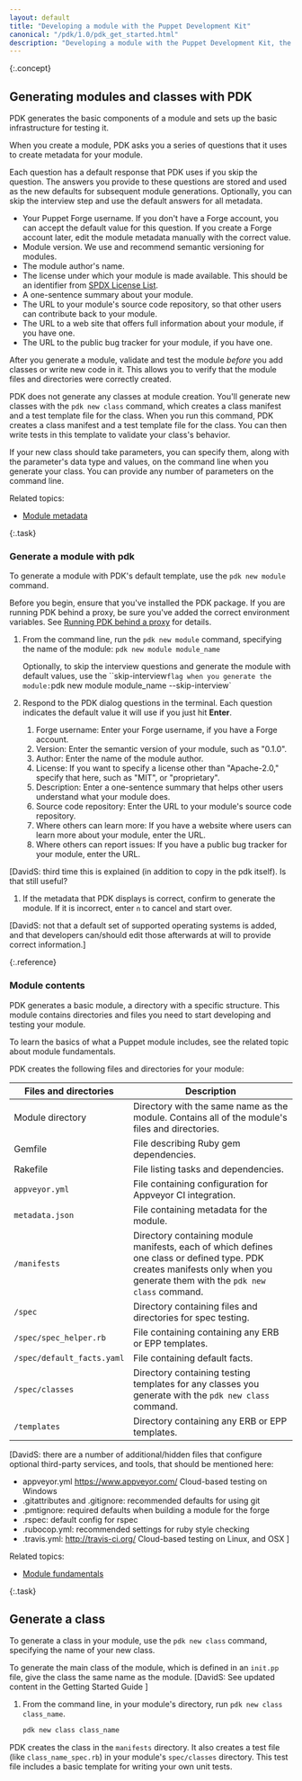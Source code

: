 ```yaml
---
layout: default
title: "Developing a module with the Puppet Development Kit"
canonical: "/pdk/1.0/pdk_get_started.html"
description: "Developing a module with the Puppet Development Kit, the shortest path to developing better Puppet code."
---
```


[install]: ./pdk_install.html
[metadata]: {{puppet}}/modules_metadata.html
[fundamentals]: {{puppet}}/modules_fundamentals.html

{:.concept}
## Generating modules and classes with PDK

PDK generates the basic components of a module and sets up the basic infrastructure for testing it.

When you create a module, PDK asks you a series of questions that it uses to create metadata for your module.

Each question has a default response that PDK uses if you skip the question. The answers you provide to these questions are stored and used as the new defaults for subsequent module generations. Optionally, you can skip the interview step and use the default answers for all metadata.

* Your Puppet Forge username. If you don't have a Forge account, you can accept the default value for this question. If you create a Forge account later, edit the module metadata manually with the correct value. 
* Module version. We use and recommend semantic versioning for modules.
* The module author's name.
* The license under which your module is made available. This should be an identifier from [SPDX License List](https://spdx.org/licenses/).
* A one-sentence summary about your module.
* The URL to your module's source code repository, so that other users can contribute back to your module.
* The URL to a web site that offers full information about your module, if you have one.
* The URL to the public bug tracker for your module, if you have one.

After you generate a module, validate and test the module _before_ you add classes or write new code in it. This allows you to verify that the module files and directories were correctly created.

PDK does not generate any classes at module creation. You'll generate new classes with the `pdk new class` command, which creates a class manifest and a test template file for the class. When you run this command, PDK creates a class manifest and a test template file for the class. You can then write tests in this template to validate your class's behavior.

If your new class should take parameters, you can specify them, along with the parameter's data type and values, on the command line when you generate your class. You can provide any number of parameters on the command line.

Related topics:

* [Module metadata][metadata]

{:.task}
### Generate a module with pdk

To generate a module with PDK's default template, use the `pdk new module` command.

Before you begin, ensure that you've installed the PDK package. If you are running PDK behind a proxy, be sure you've added the correct environment variables. See [Running PDK behind a proxy](./pdk_install.hmtl#running-pdk-behind-a-proxy) for details.

1. From the command line, run the `pdk new module` command, specifying the name of the module: `pdk new module module_name`
   
   Optionally, to skip the interview questions and generate the module with default values, use the ``skip-interview` flag when you generate the module: `pdk new module module_name --skip-interview`

1. Respond to the PDK dialog questions in the terminal. Each question indicates the default value it will use if you just hit **Enter**.

   1. Forge username: Enter your Forge username, if you have a Forge account.
   2. Version: Enter the semantic version of your module, such as "0.1.0".
   3. Author: Enter the name of the module author.
   4. License: If you want to specify a license other than "Apache-2.0," specify that here, such as "MIT", or "proprietary".
   5. Description: Enter a one-sentence summary that helps other users understand what your module does.
   6. Source code repository: Enter the URL to your module's source code repository.
   7. Where others can learn more: If you have a website where users can learn more about your module, enter the URL.
   8. Where others can report issues: If you have a public bug tracker for your module, enter the URL.

[DavidS: third time this is explained (in addition to copy in the pdk itself). Is that still useful?

1. If the metadata that PDK displays is correct, confirm to generate the module. If it is incorrect, enter `n` to cancel and start over.

[DavidS: not that a default set of supported operating systems is added, and that developers can/should edit those afterwards at will to provide correct information.]

{:.reference}
### Module contents

PDK generates a basic module, a directory with a specific structure. This module contains directories and files you need to start developing and testing your module.

To learn the basics of what a Puppet module includes, see the related topic about module fundamentals.

PDK creates the following files and directories for your module:

Files and directories   | Description
----------------|-------------------------
Module directory | Directory with the same name as the module. Contains all of the module's files and directories.
Gemfile | File describing Ruby gem dependencies.
Rakefile | File listing tasks and dependencies.
`appveyor.yml` | File containing configuration for Appveyor CI integration.
`metadata.json` | File containing metadata for the module.
`/manifests` | Directory containing module manifests, each of which defines one class or defined type. PDK creates manifests only when you generate them with the `pdk new class` command.
`/spec` | Directory containing files and directories for spec testing.
`/spec/spec_helper.rb` | File containing containing any ERB or EPP templates.
`/spec/default_facts.yaml` | File containing default facts.
`/spec/classes` | Directory containing testing templates for any classes you generate with the `pdk new class` command.
`/templates` | Directory containing any ERB or EPP templates.

[DavidS: there are a number of additional/hidden files that configure optional third-party services, and tools, that should be mentioned here: 
* appveyor.yml https://www.appveyor.com/ Cloud-based testing on Windows
* .gitattributes and .gitignore: recommended defaults for using git
* .pmtignore: required defaults when building a module for the forge
* .rspec: default config for rspec
* .rubocop.yml: recommended settings for ruby style checking
* .travis.yml: http://travis-ci.org/ Cloud-based testing on Linux, and OSX
]

Related topics:

* [Module fundamentals][fundamentals]

{:.task}
## Generate a class

To generate a class in your module, use the `pdk new class` command, specifying the name of your new class.

To generate the main class of the module, which is defined in an `init.pp` file, give the class the same name as the module. [DavidS: See updated content in the Getting Started Guide ]

1. From the command line, in your module's directory, run `pdk new class class_name`.

   ``` bash
   pdk new class class_name
   ```

PDK creates the class in the `manifests` directory. It also creates a test file (like `class_name_spec.rb`) in your module's `spec/classes` directory. This test file includes a basic template for writing your own unit tests.